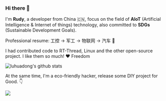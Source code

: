 ### Hi there 👋

<!--
**luhuadong/luhuadong** is a ✨ _special_ ✨ repository because its `README.md` (this file) appears on your GitHub profile.

Here are some ideas to get you started:

- 🔭 I’m currently working on ...
- 🌱 I’m currently learning ...
- 👯 I’m looking to collaborate on ...
- 🤔 I’m looking for help with ...
- 💬 Ask me about ...
- 📫 How to reach me: ...
- 😄 Pronouns: ...
- ⚡ Fun fact: ...
-->

I'm **Rudy**, a developer from China :cn:, focus on the field of **AIoT** (Artificial Intelligence & Internet of things) technology, also committed to **SDGs** (Sustainable Development Goals).

Professional resume: 工控 -> 军工 -> 物联网 -> 汽车 :large_blue_circle:

I had contributed code to RT-Thread, Linux and the other open-source project. I like them so much! :heart: Freedom

![luhuadong's github stats](https://github-readme-stats.vercel.app/api?username=luhuadong)


At the same time, I'm a eco-friendly hacker, release some DIY project for Good. :point_down:

![](https://static.getiot.tech/SDGs-poster-768x456.png)
